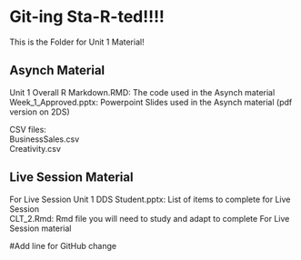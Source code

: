 # Git-ing Sta-R-ted!!!!  
This is the Folder for Unit 1 Material!

## Asynch Material
Unit 1 Overall R Markdown.RMD: The code used in the Asynch material  
Week_1_Approved.pptx: Powerpoint Slides used in the Asynch material (pdf version on 2DS)  

CSV files:  
BusinessSales.csv  
Creativity.csv  

## Live Session Material
For Live Session Unit 1 DDS Student.pptx: List of items to complete for Live Session  
CLT_2.Rmd: Rmd file you will need to study and adapt to complete For Live Session material  

#Add line for GitHub change